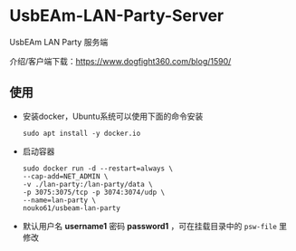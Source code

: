 # UsbEAm-LAN-Party-Server
UsbEAm LAN Party 服务端

介绍/客户端下载：https://www.dogfight360.com/blog/1590/

## 使用

* 安装docker，Ubuntu系统可以使用下面的命令安装

  ```
  sudo apt install -y docker.io
  ```

* 启动容器

  ```
  sudo docker run -d --restart=always \
  --cap-add=NET_ADMIN \
  -v ./lan-party:/lan-party/data \
  -p 3075:3075/tcp -p 3074:3074/udp \
  --name=lan-party \
  nouko61/usbeam-lan-party
  ```

* 默认用户名 **username1** 密码 **password1** ，可在挂载目录中的 ```psw-file``` 里修改
